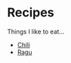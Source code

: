 # Recipes

Things I like to eat…

* [Chili](https://github.com/csswizardry/recipes/tree/master/chili)
* [Ragu](https://github.com/csswizardry/recipes/tree/master/ragu)
